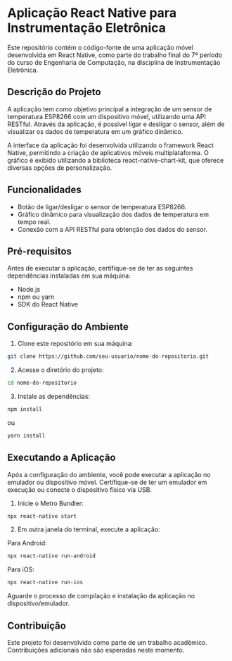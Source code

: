 # Aplicação React Native para Instrumentação Eletrônica

Este repositório contém o código-fonte de uma aplicação móvel desenvolvida em React Native, como parte do trabalho final do 7º período do curso de Engenharia de Computação, na disciplina de Instrumentação Eletrônica.

## Descrição do Projeto

A aplicação tem como objetivo principal a integração de um sensor de temperatura ESP8266 com um dispositivo móvel, utilizando uma API RESTful. Através da aplicação, é possível ligar e desligar o sensor, além de visualizar os dados de temperatura em um gráfico dinâmico.

A interface da aplicação foi desenvolvida utilizando o framework React Native, permitindo a criação de aplicativos móveis multiplataforma. O gráfico é exibido utilizando a biblioteca react-native-chart-kit, que oferece diversas opções de personalização.

## Funcionalidades

- Botão de ligar/desligar o sensor de temperatura ESP8266.
- Gráfico dinâmico para visualização dos dados de temperatura em tempo real.
- Conexão com a API RESTful para obtenção dos dados do sensor.

## Pré-requisitos

Antes de executar a aplicação, certifique-se de ter as seguintes dependências instaladas em sua máquina:

- Node.js
- npm ou yarn
- SDK do React Native

## Configuração do Ambiente

1. Clone este repositório em sua máquina:

```bash
git clone https://github.com/seu-usuario/nome-do-repositorio.git
```

2. Acesse o diretório do projeto:

```bash
cd nome-do-repositorio
```

3. Instale as dependências:

```bash
npm install
```

ou

```bash
yarn install
```

## Executando a Aplicação

Após a configuração do ambiente, você pode executar a aplicação no emulador ou dispositivo móvel. Certifique-se de ter um emulador em execução ou conecte o dispositivo físico via USB.

1. Inicie o Metro Bundler:

```bash
npx react-native start
```

2. Em outra janela do terminal, execute a aplicação:

Para Android:

```bash
npx react-native run-android
```

Para iOS:

```bash
npx react-native run-ios
```

Aguarde o processo de compilação e instalação da aplicação no dispositivo/emulador.

## Contribuição

Este projeto foi desenvolvido como parte de um trabalho acadêmico. Contribuições adicionais não são esperadas neste momento.



